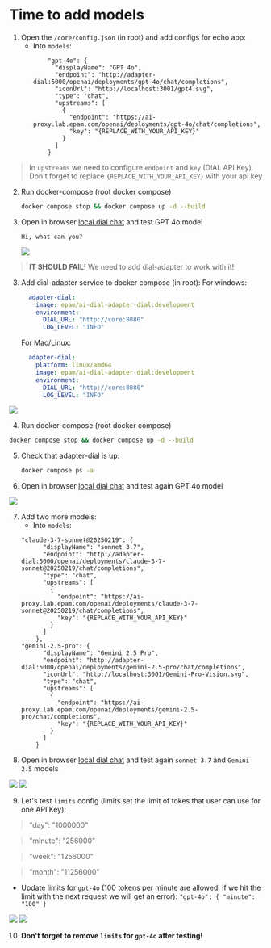 # Time to add models

1. Open the `/core/config.json` (in root) and add configs for echo app:
    - Into `models`:
        ```
            "gpt-4o": {
              "displayName": "GPT 4o",
              "endpoint": "http://adapter-dial:5000/openai/deployments/gpt-4o/chat/completions",
              "iconUrl": "http://localhost:3001/gpt4.svg",
              "type": "chat",
              "upstreams": [
                {
                  "endpoint": "https://ai-proxy.lab.epam.com/openai/deployments/gpt-4o/chat/completions",
                  "key": "{REPLACE_WITH_YOUR_API_KEY}"
                }
              ]
            }
        ```
> In `upstreams` we need to configure `endpoint` and `key` (DIAL API Key). Don't forget to replace `{REPLACE_WITH_YOUR_API_KEY}` with your api key
2. Run docker-compose (root docker compose)
     ```bash
     docker compose stop && docker compose up -d --build
     ```
3. Open in browser [local dial chat](http://localhost:3000/marketplace) and test GPT 4o model
    ```text
    Hi, what can you?
    ```
   <img src="_screenshots/error_adapter.png">
> **IT SHOULD FAIL!** We need to add dial-adapter to work with it!

3. Add dial-adapter service to docker compose (in root):
    For windows:
    ```yaml
      adapter-dial:
        image: epam/ai-dial-adapter-dial:development
        environment:
          DIAL_URL: "http://core:8080"
          LOG_LEVEL: "INFO"
    ```
   For Mac/Linux:
    ```yaml
      adapter-dial:
        platform: linux/amd64
        image: epam/ai-dial-adapter-dial:development
        environment:
          DIAL_URL: "http://core:8080"
          LOG_LEVEL: "INFO"
    ```
<img src="_screenshots/adapter_add.png">

4. Run docker-compose (root docker compose)
  ```bash
  docker compose stop && docker compose up -d --build
  ```
5. Check that adapter-dial is up:
    ```bash
    docker compose ps -a 
    ```
6. Open in browser [local dial chat](http://localhost:3000/marketplace) and test again GPT 4o model
<img src="_screenshots/with_adapter.png">

7. Add two more models:
   - Into `models`:
    ```
    "claude-3-7-sonnet@20250219": {
          "displayName": "sonnet 3.7",
          "endpoint": "http://adapter-dial:5000/openai/deployments/claude-3-7-sonnet@20250219/chat/completions",
          "type": "chat",
          "upstreams": [
            {
              "endpoint": "https://ai-proxy.lab.epam.com/openai/deployments/claude-3-7-sonnet@20250219/chat/completions",
              "key": "{REPLACE_WITH_YOUR_API_KEY}"
            }
          ]
        },
    "gemini-2.5-pro": {
          "displayName": "Gemini 2.5 Pro",
          "endpoint": "http://adapter-dial:5000/openai/deployments/gemini-2.5-pro/chat/completions",
          "iconUrl": "http://localhost:3001/Gemini-Pro-Vision.svg",
          "type": "chat",
          "upstreams": [
            {
              "endpoint": "https://ai-proxy.lab.epam.com/openai/deployments/gemini-2.5-pro/chat/completions",
              "key": "{REPLACE_WITH_YOUR_API_KEY}"
            }
          ]
        }
    ```
8. Open in browser [local dial chat](http://localhost:3000/marketplace) and test again `sonnet 3.7` and `Gemini 2.5` models
<img src="_screenshots/new_models.png">
<img src="_screenshots/chat.png">

9. Let's test `limits` config (limits set the limit of tokes that user can use for one API Key):
> "day": "1000000"

> "minute": "256000"

> "week": "1256000"

> "month": "11256000"

   - Update limits for `gpt-4o` (100 tokens per minute are allowed, if we hit the limit with the next request we will get an error):
    ```
    "gpt-4o": {
        "minute": "100"
    }
    ```
<img src="_screenshots/limit.png">
<img src="_screenshots/hit_limit.png">

10. **Don't forget to remove `limits` for `gpt-4o` after testing!**